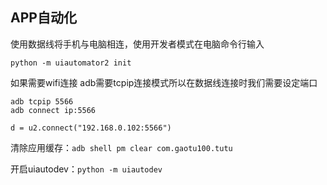 ## APP自动化

使用数据线将手机与电脑相连，使用开发者模式在电脑命令行输入  

    python -m uiautomator2 init

如果需要wifi连接 adb需要tcpip连接模式所以在数据线连接时我们需要设定端口  

    adb tcpip 5566
    adb connect ip:5566

    d = u2.connect("192.168.0.102:5566")

清除应用缓存：`adb shell pm clear com.gaotu100.tutu`  

开启uiautodev：`python -m uiautodev`